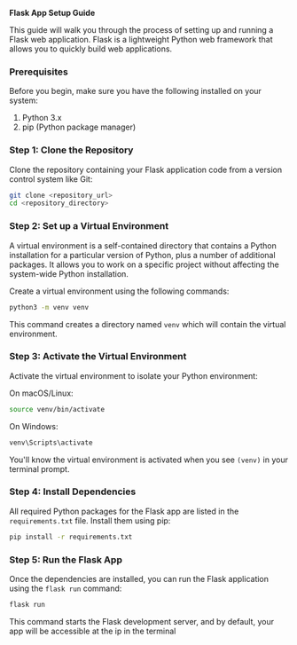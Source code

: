 **Flask App Setup Guide**

This guide will walk you through the process of setting up and running a Flask web application. Flask is a lightweight Python web framework that allows you to quickly build web applications.

### Prerequisites

Before you begin, make sure you have the following installed on your system:

1. Python 3.x
2. pip (Python package manager)

### Step 1: Clone the Repository

Clone the repository containing your Flask application code from a version control system like Git:

```bash
git clone <repository_url>
cd <repository_directory>
```

### Step 2: Set up a Virtual Environment

A virtual environment is a self-contained directory that contains a Python installation for a particular version of Python, plus a number of additional packages. It allows you to work on a specific project without affecting the system-wide Python installation.

Create a virtual environment using the following commands:

```bash
python3 -m venv venv
```

This command creates a directory named `venv` which will contain the virtual environment.

### Step 3: Activate the Virtual Environment

Activate the virtual environment to isolate your Python environment:

On macOS/Linux:

```bash
source venv/bin/activate
```

On Windows:

```bash
venv\Scripts\activate
```

You'll know the virtual environment is activated when you see `(venv)` in your terminal prompt.

### Step 4: Install Dependencies

All required Python packages for the Flask app are listed in the `requirements.txt` file. Install them using pip:

```bash
pip install -r requirements.txt
```

### Step 5: Run the Flask App

Once the dependencies are installed, you can run the Flask application using the `flask run` command:

```bash
flask run
```

This command starts the Flask development server, and by default, your app will be accessible at the ip in the terminal
